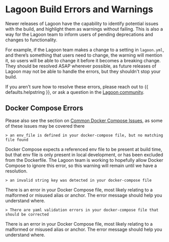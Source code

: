 # Lagoon Build Errors and Warnings

Newer releases of Lagoon have the capability to identify potential issues with the build, and highlight them as warnings without failing. This is also a way for the Lagoon team to inform users of pending deprecations and changes to functionality.

For example, if the Lagoon team makes a change to a setting in `lagoon.yml`, and there’s something that users need to change, the warning will mention it, so users will be able to change it before it becomes a breaking change. They should be resolved ASAP wherever possible, as future releases of Lagoon may not be able to handle the errors, but they shouldn't stop your build.

If you aren't sure how to resolve these errors, please reach out to {{ defaults.helpstring }}, or ask a question in the [Lagoon community](../community/discord.md).

## Docker Compose Errors

Please also see the section on [Common Docker Compose Issues](../concepts-basics/docker-compose-yml.md#common-docker-compose-issues), as some of these issues may be covered there

``` shell title="Lagoon Build output indicating env_file error"
> an env_file is defined in your docker-compose file, but no matching file found
```

Docker Compose expects a referenced env file to be present at build time, but that env file is only present in local development, or has been excluded from the Dockerfile. The Lagoon team is working to hopefully allow Docker Compose to ignore this error, so this warning will remain until we have a resolution.

``` shell title="Lagoon Build output indicating string key error"
> an invalid string key was detected in your docker-compose file
```

There is an error in your Docker Compose file, most likely relating to a malformed or misused alias or anchor. The error message should help you understand where.

``` shell title="Lagoon Build output indicating yaml validation error"
> There are yaml validation errors in your docker-compose file that should be corrected
```

There is an error in your Docker Compose file, most likely relating to a malformed or misused alias or anchor. The error message should help you understand where.
